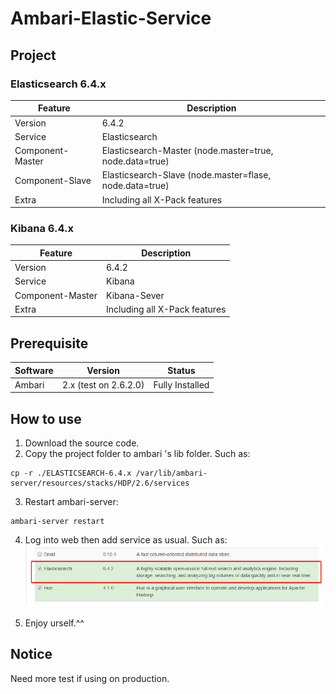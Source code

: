 # Ambari-Elastic-Service

## Project
### Elasticsearch 6.4.x
|  Feature   |  Description       |
| -----------| -----------------|
| Version | 6.4.2 |
| Service | Elasticsearch |
| Component-Master | Elasticsearch-Master (node.master=true, node.data=true) |
| Component-Slave | Elasticsearch-Slave (node.master=flase, node.data=true)  |
| Extra | Including all X-Pack features |

### Kibana 6.4.x
|  Feature   |  Description       |
| -----------| -----------------|
| Version | 6.4.2 |
| Service | Kibana |
| Component-Master | Kibana-Sever |
| Extra | Including all X-Pack features |


## Prerequisite
|  Software   |  Version | Status  |
| -----------| -----------------| -----------------|
| Ambari | 2.x (test on 2.6.2.0) | Fully Installed |


## How to use
1. Download the source code.
2. Copy the project folder to ambari 's lib folder. Such as:
```
cp -r ./ELASTICSEARCH-6.4.x /var/lib/ambari-server/resources/stacks/HDP/2.6/services
```
3. Restart ambari-server:
```
ambari-server restart
```
4. Log into web then add service as usual. Such as:
![image](https://github.com/BalaBalaYi/Ambari-Elastic-Service/blob/master/doc/es-ambari-1.png)

5. Enjoy urself.^^


## Notice
Need more test if using on production.
